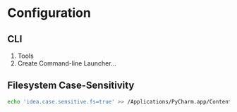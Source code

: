 # Configuration

## CLI

1. Tools
2. Create Command-line Launcher...

## Filesystem Case-Sensitivity

```sh
echo 'idea.case.sensitive.fs=true' >> /Applications/PyCharm.app/Contents/bin/idea.properties
```
